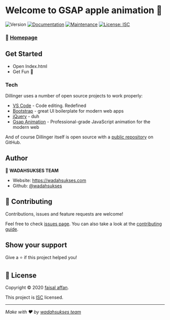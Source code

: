 # Welcome to GSAP apple animation 👋
![Version](https://img.shields.io/badge/version-1.0.0-blue.svg?cacheSeconds=2592000)
[![Documentation](https://img.shields.io/badge/documentation-yes-brightgreen.svg)](https://github.com/wadahsukses/GSAP-Apple-Animation#readme)
[![Maintenance](https://img.shields.io/badge/Maintained%3F-yes-green.svg)](https://github.com/wadahsukses/GSAP-Apple-Animation/graphs/commit-activity)
[![License: ISC](https://img.shields.io/github/license/wadahsukses/animate_like_apple)](https://github.com/wadahsukses/GSAP-Apple-Animation/blob/master/LICENSE)

### 📍 [Homepage](https://github.com/wadahsukses/GSAP-Apple-Animation#readme)

## Get Started
* Open Index.html
* Get Fun 🎉

### Tech

Dillinger uses a number of open source projects to work properly:

* [VS Code][vscode] - Code editing. Redefined
* [Bootstrap][Twitter Bootstrap] - great UI boilerplate for modern web apps
* [jQuery] - duh 
* [Gsap Animation] - Professional-grade JavaScript animation for the modern web

And of course Dillinger itself is open source with a [public repository][dill]
 on GitHub.


## Author

👤 **WADAHSUKSES TEAM**

* Website: https://wadahsukses.com
* Github: [@wadahsukses](https://github.com/wadahsukses)

## 🤝 Contributing

Contributions, issues and feature requests are welcome!

Feel free to check [issues page](https://github.com/wadahsukses/GSAP-Apple-Animation/issues). You can also take a look at the [contributing guide](https://github.com/wadahsukses/GSAP-Apple-Animation/blob/master/CONTRIBUTING.md).

## Show your support

Give a ⭐️ if this project helped you!


## 📝 License

Copyright © 2020 [faisal affan](https://github.com/wadahsukses).

This project is [ISC](https://github.com/wadahsukses/GSAP-Apple-Animation/blob/master/LICENSE) licensed.

***
_Make with ❤️ by [wadahsukses team](http://instagram.com/wadahsukses)_



[//]: # (These are reference links used in the body of this note and get stripped out when the markdown processor does its job. There is no need to format nicely because it shouldn't be seen. Thanks SO - http://stackoverflow.com/questions/4823468/store-comments-in-markdown-syntax)


   [dill]: <https://github.com/joemccann/dillinger>
   [git-repo-url]: <https://github.com/joemccann/dillinger.git>
   [john gruber]: <http://daringfireball.net>
   [df1]: <http://daringfireball.net/projects/markdown/>
   [markdown-it]: <https://github.com/markdown-it/markdown-it>
   [Ace Editor]: <http://ace.ajax.org>
   [node.js]: <http://nodejs.org>
   [Twitter Bootstrap]: <http://twitter.github.com/bootstrap/>
   [jQuery]: <http://jquery.com>
   [@tjholowaychuk]: <http://twitter.com/tjholowaychuk>
   [express]: <http://expressjs.com>
   [AngularJS]: <http://angularjs.org>
   [Gulp]: <http://gulpjs.com>
   [vscode]: <https://code.visualstudio.com/>
   [Gsap Animation]: <https://greensock.com/gsap/>

   [PlDb]: <https://github.com/joemccann/dillinger/tree/master/plugins/dropbox/README.md>
   [PlGh]: <https://github.com/joemccann/dillinger/tree/master/plugins/github/README.md>
   [PlGd]: <https://github.com/joemccann/dillinger/tree/master/plugins/googledrive/README.md>
   [PlOd]: <https://github.com/joemccann/dillinger/tree/master/plugins/onedrive/README.md>
   [PlMe]: <https://github.com/joemccann/dillinger/tree/master/plugins/medium/README.md>
   [PlGa]: <https://github.com/RahulHP/dillinger/blob/master/plugins/googleanalytics/README.md>
